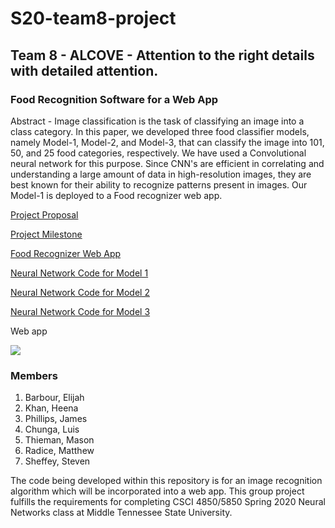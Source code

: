 # S20-team8-project
## Team 8 - ALCOVE - Attention to the right details with detailed attention.
### Food Recognition Software for a Web App

Abstract - Image classification is the task of classifying an image into a class category. In this paper, we developed three food classifier models, namely Model-1, Model-2, and Model-3, that can classify the image into 101, 50, and 25 food categories, respectively. We have used a Convolutional neural network for this purpose. Since CNN's are efficient in correlating and understanding a large amount of data in high-resolution images, they are best known for their ability to recognize patterns present in images. Our Model-1 is deployed to a Food recognizer web app.

[Project Proposal](https://github.com/CSCI4850/S20-team8-project/blob/master/ProjectProposal.ipynb)

[Project Milestone](https://github.com/CSCI4850/S20-team8-project/blob/master/Project_Milestones.ipynb)

[Food Recognizer Web App ](https://github.com/CSCI4850/S20-team8-project/tree/master/Food%20Recognizer%20Web%20App)

[Neural Network Code for Model 1 ](https://github.com/CSCI4850/S20-team8-project/blob/master/Different%20Neural%20Network%20Architecture/Model1%20-%20Kfold_101_Top5-10.ipynb)

[Neural Network Code for Model 2 ](https://github.com/CSCI4850/S20-team8-project/blob/master/Different%20Neural%20Network%20Architecture/Model2%20-%20Kfold_50_Top5-10.ipynb)

[Neural Network Code for Model 3 ](https://github.com/CSCI4850/S20-team8-project/blob/master/Different%20Neural%20Network%20Architecture/Model3%20-%20Kfold_25_Top5-10.ipynb)

Web app

![](https://github.com/CSCI4850/S20-team8-project/blob/master/Food%20Recognizer%20Web%20App/ezgif.com-resize.gif)














### Members
1. Barbour, Elijah 
2. Khan, Heena
3. Phillips, James
4. Chunga, Luis
5. Thieman, Mason
6. Radice, Matthew
7. Sheffey, Steven

The code being developed within this repository is for an image recognition algorithm which will be incorporated into a web app. This group project fulfills the requirements for completing CSCI 4850/5850 Spring 2020 Neural Networks class at Middle Tennessee State University.
